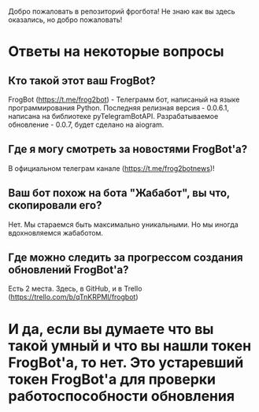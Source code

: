 Добро пожаловать в репозиторий фрогбота!
Не знаю как вы здесь оказались, но добро пожаловать!

# Ответы на некоторые вопросы

## Кто такой этот ваш FrogBot?
FrogBot (https://t.me/frog2bot) - Телеграмм бот, написаный на языке программирования Python. Последняя релизная версия - 0.0.6.1, написана на библиотеке pyTelegramBotAPI. Разрабатываемое обновление - 0.0.7, будет сделано на aiogram.
## Где я могу смотреть за новостями FrogBot'а?
В официальном телеграм канале (https://t.me/frog2botnews)!
## Ваш бот похож на бота "Жабабот", вы что, скопировали его?
Нет. Мы стараемся быть максимально уникальными. Но мы иногда вдохновляемся жабаботом.
## Где можно следить за прогрессом создания обновлений FrogBot'а?
Есть 2 места. Здесь, в GitHub, и в Trello (https://trello.com/b/qTnKRPMI/frogbot)

# И да, если вы думаете что вы такой умный и что вы нашли токен FrogBot'а, то нет. Это устаревший токен FrogBot'а для проверки работоспособности обновления